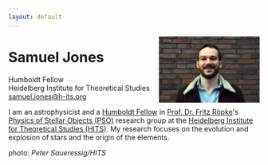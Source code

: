 ```yaml
---
layout: default
---
```


<img style="float: right" src="content/DSC_0001.JPG" height="40%" width="40%">

[//]: <img align="left" src="content/DSC_0001.JPG" height="40%" width="40%">

[//]: <img style="float: left" src="content/DSC_0001.JPG" height="40%" width="40%">

# Samuel Jones

Humboldt Fellow  
Heidelberg Institute for Theoretical Studies  
[samuel.jones@h-its.org](mailto:samuel.jones@h-its.org)


I am an astrophysicist and a [Humboldt
Fellow](http://www.humboldt-foundation.de/web/home.html) in [Prof. Dr. Fritz
Röpke](http://wwwmpa.mpa-garching.mpg.de/~fritz/)'s [Physics of Stellar
Objects (PSO)](http://www.h-its.org/en/research/pso/) research group at the
[Heidelberg Institute for Theoretical Studies (HITS)](www.h-its.org).
My research focuses on the evolution and explosion of stars and the origin of
the elements.

photo: _Peter Saueressig/HITS_
